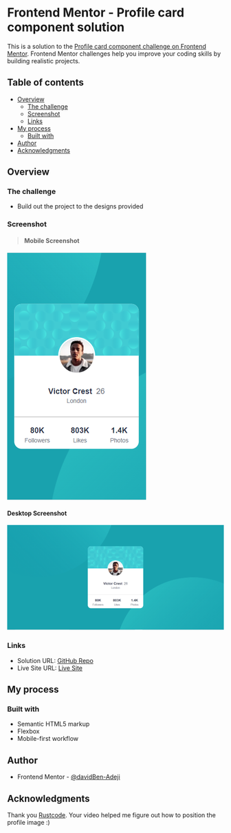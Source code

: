 # Frontend Mentor - Profile card component solution

This is a solution to the [Profile card component challenge on Frontend Mentor](https://www.frontendmentor.io/challenges/profile-card-component-cfArpWshJ). Frontend Mentor challenges help you improve your coding skills by building realistic projects. 

## Table of contents

- [Overview](#overview)
  - [The challenge](#the-challenge)
  - [Screenshot](#screenshot)
  - [Links](#links)
- [My process](#my-process)
  - [Built with](#built-with)
- [Author](#author)
- [Acknowledgments](#acknowledgments)

## Overview

### The challenge

- Build out the project to the designs provided

### Screenshot

> #### Mobile Screenshot

  ![mobile_screenshot](./images/mobile_screenshot.PNG)

  #### Desktop Screenshot

  ![desktop_screenshot](./images/desktop_screenshot.PNG)

### Links

- Solution URL: [GitHub Repo](https://github.com/davidBen-Adeji/F.M-profile_card)
- Live Site URL: [Live Site](https://moonlit-jalebi-70854c.netlify.app/)

## My process

### Built with

- Semantic HTML5 markup
- Flexbox
- Mobile-first workflow

## Author

- Frontend Mentor - [@davidBen-Adeji](https://www.frontendmentor.io/profile/davidBen-Adeji)

## Acknowledgments

Thank you [Rustcode](https://www.youtube.com/c/Rustcode). Your video helped me figure out how to position the profile image :)

